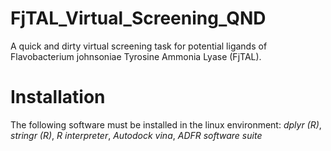 # FjTAL_Virtual_Screening_QND
 A quick and dirty virtual screening task for potential ligands of Flavobacterium johnsoniae Tyrosine Ammonia Lyase (FjTAL).

# Installation
The following software must be installed in the linux environment: *dplyr (R)*, *stringr (R)*, *R interpreter*, *Autodock vina*, *ADFR software suite*
